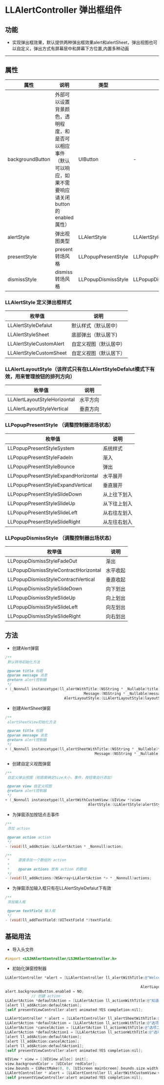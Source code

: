 # LLAlertController  弹出框组件
## 功能

- 实现弹出框效果，默认提供两种弹出框效果alert和alertSheet，弹出视图也可以自定义，弹出方式有屏幕居中和屏幕下方位置,内置多种动画

---

## 属性

属性 | 说明 | 类型 | 默认值
---|---|---|---
backgroundButton|外部可以设置背景颜色，透明程度，和是否可以相应事件（默认可以响应，如果不需要响应请关闭button的enabled属性）| UIButton|-
alertStyle|弹出视图类型|LLAlertStyle|LLAlertStyleDefalut
presentStyle|present 转场风格|LLPopupPresentStyle|LLPopupPresentStyleSystem
dismissStyle|dismiss 转场风格|LLPopupDismissStyle|LLPopupDismissStyleFadeOut

### LLAlertStyle 定义弹出框样式

枚举值 | 说明
---|---
LLAlertStyleDefalut| 默认样式（默认居中）
LLAlertStyleSheet | 底部弹出（默认居下)
LLAlertStyleCustomAlert | 自定义视图（默认居中）
LLAlertStyleCustomSheet | 自定义视图（默认居下）


### LLAlertLayoutStyle（该样式只有在LLAlertStyleDefalut模式下有效，用来管理按钮的排列方向）

枚举值 | 说明
---|---
LLAlertLayoutStyleHorizontal | 水平方向
LLAlertLayoutStyleVertical | 垂直方向


### LLPopupPresentStyle （调整控制器进场状态）

枚举值 | 说明
---|---
LLPopupPresentStyleSystem | 系统样式
LLPopupPresentStyleFadeIn | 渐入
LLPopupPresentStyleBounce | 弹出
LLPopupPresentStyleExpandHorizontal | 水平展开
LLPopupPresentStyleExpandVertical | 垂直展开
LLPopupPresentStyleSlideDown | 从上往下划入
LLPopupPresentStyleSlideUp | 从下往上划入
LLPopupPresentStyleSlideLeft | 从右往左划入
LLPopupPresentStyleSlideRight | 从左往右划入

### LLPopupDismissStyle （调整控制器出场状态）

枚举值 | 说明
---|---
LLPopupDismissStyleFadeOut | 渐出
LLPopupDismissStyleContractHorizontal | 水平收起
LLPopupDismissStyleContractVertical | 垂直收起
LLPopupDismissStyleSlideDown | 向下划出
LLPopupDismissStyleSlideUp | 向上划出
LLPopupDismissStyleSlideLeft | 向左划出
LLPopupDismissStyleSlideRight | 向右划出

## 方法

- 创建Alert弹窗

```objective-c
/**
 默认转场初始化方法

 @param title 标题
 @param message 消息
 @return alert控制器
 */
+ (_Nonnull instancetype)ll_alertWithTitle:(NSString * _Nullable)title
                                    Message:(NSString * _Nullable)message
                           AlertLayoutStyle:(LLAlertLayoutStyle)layoutStyle;
```

- 创建AlertSheet弹窗

```objective-c
/**
 alertSheetView初始化方法

 @param title 标题
 @param message 消息
 @return alert控制器
 */
+ (_Nonnull instancetype)ll_alertSheetWithTitle:(NSString * _Nullable)title
                                         Message:(NSString * _Nullable)message;
```

- 创建自定义视图弹窗

```objective-c
/**
 自定义弹出视图（视图需确定Size大小，事件，按钮需自行添加）

 @param view 自定义视图
 @return alert控制器
 */
+ (_Nonnull instancetype)ll_alertWithCustomView:(UIView *)view
                                      AlertStyle:(LLAlertStyle)alertStyle;
```

- 为弹窗添加按钮点击事件

```objective-c
/**
 添加 action
 
 @param action action
 */
- (void)ll_addAction:(LLAlertAction * _Nonnull)action;

/**
 *    直接添加一个数组的 action
 *
 *    @param actions 放有 action 的数组
 */
- (void)ll_addActions:(NSArray<LLAlertAction *> * _Nonnull)actions;
```

- 为弹窗添加输入框只有在LLAlertStyleDefalut下有效

```objective-c
/**
 添加输入框

 @param textField 输入框
 */
- (void)ll_addTextField:(UITextField *)textField;
```

## 基础用法

* 导入头文件

```objective-c
#import <LSJHAlertController/LSJHAlertController.h>
```

* 初始化弹窗控制器
    
```objective-c
LLAlertController *alert = [LLAlertController ll_alertWithTitle:@"Welcome"
                                                                       Message:@"欢迎使用 Ant Design ！！"
                                                              AlertLayoutStyle:LLAlertLayoutStyleVertical];
alert.backgroundButton.enabled = NO;
            // 创建 action
LLAlertAction *defaultAction = [LLAlertAction ll_actionWithTitle:@"知道了" style:LLAlertActionStyleDefault handler:^{ NSLog(@"Default"); }];
[alert ll_addAction:defaultAction];
[self presentViewController:alert animated:YES completion:nil];
```
```objective-c
LLAlertController * alert = [LLAlertController ll_alertSheetWithTitle:@"" Message:@""];
LLAlertAction *defaultAction = [LLAlertAction ll_actionWithTitle:@"选项一(警示项)" style:LLAlertActionStyleDestructive handler:^{ NSLog(@"Default"); }];
LLAlertAction *cancelAction = [LLAlertAction ll_actionWithTitle:@"选项二" style:LLAlertActionStyleDefault handler:^{ NSLog(@"Cancel"); }];
LLAlertAction *defaultAction1 = [LLAlertAction ll_actionWithTitle:@"选项三" style:LLAlertActionStyleDefault handler:^{ NSLog(@"Default"); }];
[alert ll_addAction:defaultAction];
[alert ll_addAction:cancelAction];
[alert ll_addAction:defaultAction1];
[self presentViewController:alert animated:YES completion:nil];
```
```objective-c
UIView * view = [[UIView alloc] init];
view.backgroundColor = [UIColor redColor];
view.bounds = CGRectMake(0, 0, [UIScreen mainScreen].bounds.size.width, 100);
LLAlertController * alert = [LLAlertController ll_alertWithCustomView:view AlertStyle:LLAlertStyleCustomAlert];
[self presentViewController:alert animated:YES completion:nil];
```

